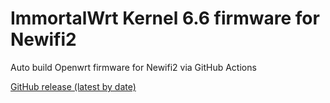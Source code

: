 # ImmortalWrt Kernel 6.6 firmware for Newifi2

Auto build Openwrt firmware for Newifi2 via GitHub Actions

[GitHub release (latest by date)](https://github.com/tongduychuong/Immortalwrt_Newifi2/releases/latest)
